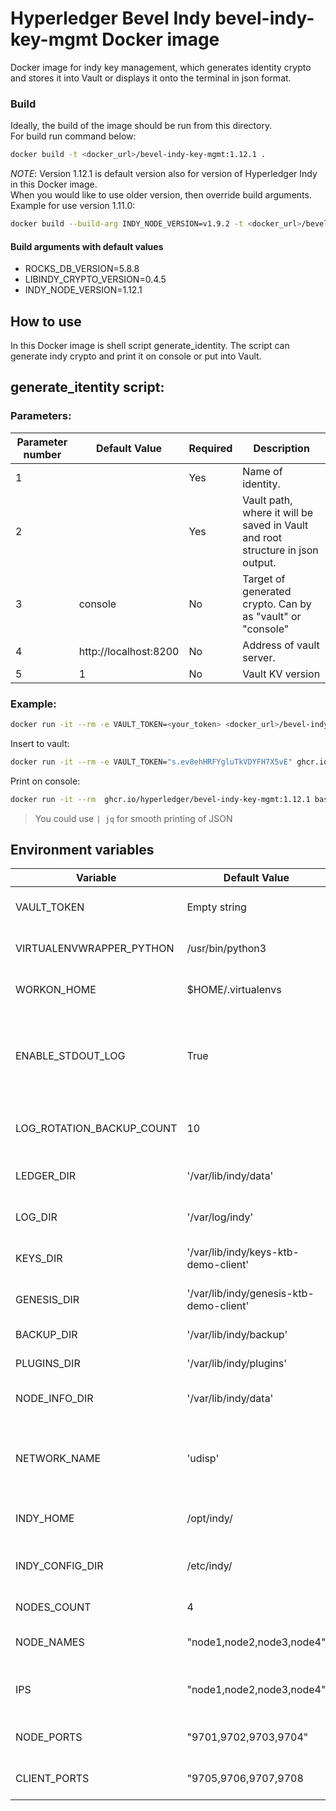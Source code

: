 [//]: # (##############################################################################################)
[//]: # (Copyright Accenture. All Rights Reserved.)
[//]: # (SPDX-License-Identifier: Apache-2.0)
[//]: # (##############################################################################################)

# Hyperledger Bevel Indy bevel-indy-key-mgmt Docker image

Docker image for indy key management, which generates identity crypto and stores it into Vault or displays it onto the terminal in json format.

### Build
Ideally, the build of the image should be run from this directory.<br>
For build run command below:
```bash
docker build -t <docker_url>/bevel-indy-key-mgmt:1.12.1 .
```
*NOTE*: Version 1.12.1 is default version also for version of Hyperledger Indy in this Docker image.<br>
When you would like to use older version, then override build arguments.<br>
Example for use version 1.11.0:
```bash
docker build --build-arg INDY_NODE_VERSION=v1.9.2 -t <docker_url>/bevel-indy-key-mgmt:1.9.2 .
```
#### Build arguments with default values
 - ROCKS_DB_VERSION=5.8.8
 - LIBINDY_CRYPTO_VERSION=0.4.5
 - INDY_NODE_VERSION=1.12.1

## How to use

In this Docker image is shell script generate_identity. The script can generate indy crypto and print it on console or put into Vault.

## generate_itentity script:
### Parameters:
| Parameter number | Default Value | Required | Description |
| --------- | ------------- | -------- | ----------- |
| 1 | | Yes | Name of identity. |
| 2 | | Yes | Vault path, where it will be saved in Vault and root structure in json output. |
| 3 | console | No | Target of generated crypto. Can by as "vault" or "console" |
| 4 | http://localhost:8200 | No | Address of vault server. |
| 5 | 1 | No |  Vault KV version |

### Example:
```bash
docker run -it --rm -e VAULT_TOKEN=<your_token> <docker_url>/bevel-indy-key-mgmt:1.12.1 generate_identity <your_identity_name> <your_vault_path> <your_target> http://<your_vault_address>:8200
```

Insert to vault:
```bash
docker run -it --rm -e VAULT_TOKEN="s.ev8ehHRFYgluTkVDYFH7X5vE" ghcr.io/hyperledger/bevel-indy-key-mgmt:1.12.1 generate_identity my-identity provider.stewards vault http://host.docker.internal:8200
```

Print on console:
```bash
docker run -it --rm  ghcr.io/hyperledger/bevel-indy-key-mgmt:1.12.1 bash -c "generate_identity my-identity provider.stewards | jq"
```
> You could use `| jq` for smooth printing of JSON

## Environment variables
| Variable | Default Value | Description |
| -------- | ------------- | ----------- |
| VAULT_TOKEN | Empty string | Token for access to Vault |
| VIRTUALENVWRAPPER_PYTHON |/usr/bin/python3 | Executable python binary path. |
| WORKON_HOME | $HOME/.virtualenvs | Directory for Python virtual environments. |
| ENABLE_STDOUT_LOG | True | Enables standard output. Use Python syntax of Boolean value. |
| LOG_ROTATION_BACKUP_COUNT | 10 | Count of records for backup rotation. |
| LEDGER_DIR | '/var/lib/indy/data' | Output directory for Ledger. |
| LOG_DIR | '/var/log/indy' | Output directory for logs. |
| KEYS_DIR | '/var/lib/indy/keys-ktb-demo-client' | Output directory for keys. |
| GENESIS_DIR | '/var/lib/indy/genesis-ktb-demo-client' | Output directory for Genesis. |
| BACKUP_DIR | '/var/lib/indy/backup' | Directory for backup. |
| PLUGINS_DIR | '/var/lib/indy/plugins' | Directory for Indy plugins. |
| NODE_INFO_DIR | '/var/lib/indy/data' | Output directory for Indy nodes. |
| NETWORK_NAME | 'udisp' | Network name for Indy and Python virtual environments name. |
| INDY_HOME | /opt/indy/ | Home directory for Indy. |
| INDY_CONFIG_DIR | /etc/indy/ | Directory for Indy configuration file. |
| NODES_COUNT | 4 | Count of Indy nodes |
| NODE_NAMES | "node1,node2,node3,node4" | Indy nodes' names. Use ',' as separator. |
| IPS | "node1,node2,node3,node4" | Ips address of Indy nodes. Use ',' as separator.|
| NODE_PORTS | "9701,9702,9703,9704" | Indy node ports. Use ',' as separator. |
| CLIENT_PORTS | "9705,9706,9707,9708| Indy clients ports. Use ',' as separator. |